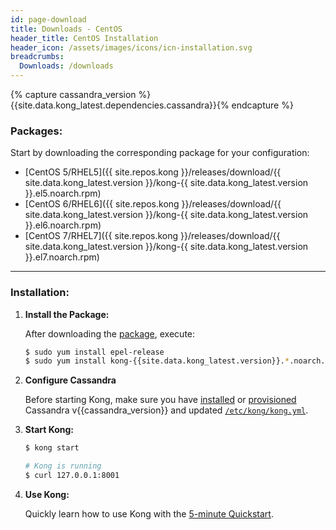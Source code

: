 ```yaml
---
id: page-download
title: Downloads - CentOS
header_title: CentOS Installation
header_icon: /assets/images/icons/icn-installation.svg
breadcrumbs:
  Downloads: /downloads
---
```


{% capture cassandra_version %}{{site.data.kong_latest.dependencies.cassandra}}{% endcapture %}

### Packages:

Start by downloading the corresponding package for your configuration:

- [CentOS 5/RHEL5]({{ site.repos.kong }}/releases/download/{{ site.data.kong_latest.version }}/kong-{{ site.data.kong_latest.version }}.el5.noarch.rpm)
- [CentOS 6/RHEL6]({{ site.repos.kong }}/releases/download/{{ site.data.kong_latest.version }}/kong-{{ site.data.kong_latest.version }}.el6.noarch.rpm)
- [CentOS 7/RHEL7]({{ site.repos.kong }}/releases/download/{{ site.data.kong_latest.version }}/kong-{{ site.data.kong_latest.version }}.el7.noarch.rpm)

----

### Installation:

1. **Install the Package:**

    After downloading the [package](#packages), execute:

    ```bash
    $ sudo yum install epel-release
    $ sudo yum install kong-{{site.data.kong_latest.version}}.*.noarch.rpm --nogpgcheck
    ```

2. **Configure Cassandra**

    Before starting Kong, make sure you have [installed](http://www.apache.org/dyn/closer.cgi?path=/cassandra/{{cassandra_version}}/apache-cassandra-{{cassandra_version}}-bin.tar.gz) or [provisioned](http://kongdb.org) Cassandra v{{cassandra_version}} and updated [`/etc/kong/kong.yml`](/docs/{{site.data.kong_latest.release}}/configuration/#databases_available.*).

3. **Start Kong:**

    ```bash
    $ kong start

    # Kong is running
    $ curl 127.0.0.1:8001
    ```

4. **Use Kong:**

    Quickly learn how to use Kong with the [5-minute Quickstart](/docs/{{site.data.kong_latest.release}}/getting-started/quickstart).
